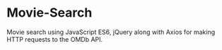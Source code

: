 # Movie-Search
Movie search using JavaScript ES6, jQuery along with Axios for making HTTP requests to the OMDb API.

